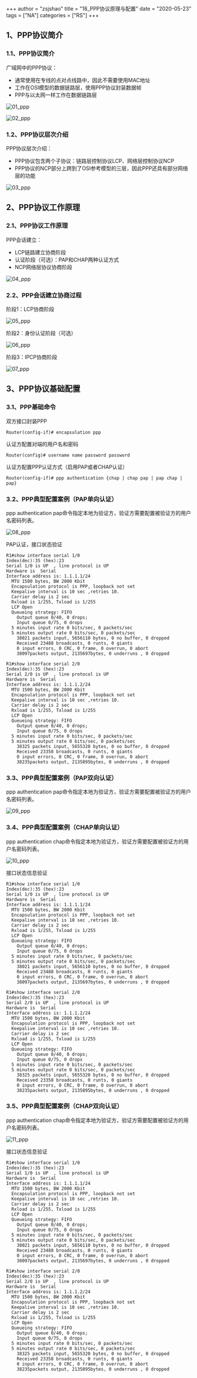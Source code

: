 +++
author = "zsjshao"
title = "18_PPP协议原理与配置"
date = "2020-05-23"
tags = ["NA"]
categories = ["RS"]
+++

## 1、PPP协议简介

### 1.1、PPP协议简介

广域网中的PPP协议：

- 通常使用在专线的点对点线路中，因此不需要使用MAC地址
- 工作在OSI模型的数据链路层，使用PPP协议封装数据帧
- PPP与以太网一样工作在数据链路层

![01_ppp](http://images.zsjshao.net/rs/18-ppp/01_ppp.png)

![02_ppp](http://images.zsjshao.net/rs/18-ppp/02_ppp.png)

### 1.2、PPP协议层次介绍

PPP协议层次介绍：

- PPP协议包含两个子协议：链路层控制协议LCP、网络层控制协议NCP
- PPP协议的NCP部分上跨到了OSI参考模型的三层，因此PPP还具有部分网络层的功能

![03_ppp](http://images.zsjshao.net/rs/18-ppp/03_ppp.png)

## 2、PPP协议工作原理

### 2.1、PPP协议工作原理

PPP会话建立：

- LCP链路建立协商阶段
- 认证阶段（可选）：PAP和CHAP两种认证方式
- NCP网络层协议协商阶段

![04_ppp](http://images.zsjshao.net/rs/18-ppp/04_ppp.png)

### 2.2、PPP会话建立协商过程

阶段1：LCP协商阶段

![05_ppp](http://images.zsjshao.net/rs/18-ppp/05_ppp.png)

阶段2：身份认证阶段（可选）

![06_ppp](http://images.zsjshao.net/rs/18-ppp/06_ppp.png)

阶段3：IPCP协商阶段

![07_ppp](http://images.zsjshao.net/rs/18-ppp/07_ppp.png)

## 3、PPP协议基础配置

### 3.1、PPP基础命令

双方接口封装PPP

```
Router(config-if)# encapsulation ppp
```

认证方配置对端的用户名和密码

```
Router(config)# username name password password
```

认证方配置PPP认证方式（启用PAP或者CHAP认证）

```
Router(config-if)# ppp authentication {chap | chap pap | pap chap | pap}
```

### 3.2、PPP典型配置案例（PAP单向认证）

ppp authentication pap命令指定本地为验证方，验证方需要配置被验证方的用户名密码列表。

![08_ppp](http://images.zsjshao.net/rs/18-ppp/08_ppp.png)

PAP认证，接口状态验证

```
R1#show interface serial 1/0
Index(dec):35 (hex):23
Serial 1/0 is UP  , line protocol is UP
Hardware is  Serial
Interface address is: 1.1.1.1/24
  MTU 1500 bytes, BW 2000 Kbit
  Encapsulation protocol is PPP, loopback not set
  Keepalive interval is 10 sec ,retries 10.
  Carrier delay is 2 sec
  Rxload is 1/255, Txload is 1/255
  LCP Open
  Queueing strategy: FIFO
    Output queue 0/40, 0 drops;
    Input queue 0/75, 0 drops
  5 minutes input rate 0 bits/sec, 0 packets/sec
  5 minutes output rate 0 bits/sec, 0 packets/sec
    38021 packets input, 5656110 bytes, 0 no buffer, 0 dropped
    Received 23488 broadcasts, 0 runts, 0 giants
    0 input errors, 0 CRC, 0 frame, 0 overrun, 0 abort
    38097packets output, 2135697bytes, 0 underruns , 0 dropped

R1#show interface serial 2/0
Index(dec):35 (hex):23
Serial 2/0 is UP  , line protocol is UP
Hardware is  Serial
Interface address is: 1.1.1.2/24
  MTU 1500 bytes, BW 2000 Kbit
  Encapsulation protocol is PPP, loopback not set
  Keepalive interval is 10 sec ,retries 10.
  Carrier delay is 2 sec
  Rxload is 1/255, Txload is 1/255
  LCP Open
  Queueing strategy: FIFO
    Output queue 0/40, 0 drops;
    Input queue 0/75, 0 drops
  5 minutes input rate 0 bits/sec, 0 packets/sec
  5 minutes output rate 0 bits/sec, 0 packets/sec
    38325 packets input, 5655320 bytes, 0 no buffer, 0 dropped
    Received 23358 broadcasts, 0 runts, 0 giants
    0 input errors, 0 CRC, 0 frame, 0 overrun, 0 abort
    38235packets output, 2135895bytes, 0 underruns , 0 dropped
```

### 3.3、PPP典型配置案例（PAP双向认证）

ppp authentication pap命令指定本地为验证方，验证方需要配置被验证方的用户名密码列表。

![09_ppp](http://images.zsjshao.net/rs/18-ppp/09_ppp.png)

### 3.4、PPP典型配置案例（CHAP单向认证）

ppp authentication chap命令指定本地为验证方，验证方需要配置被验证方的用户名密码列表。

![10_ppp](http://images.zsjshao.net/rs/18-ppp/10_ppp.png)

接口状态信息验证

```
R1#show interface serial 1/0
Index(dec):35 (hex):23
Serial 1/0 is UP  , line protocol is UP
Hardware is  Serial
Interface address is: 1.1.1.1/24
  MTU 1500 bytes, BW 2000 Kbit
  Encapsulation protocol is PPP, loopback not set
  Keepalive interval is 10 sec ,retries 10.
  Carrier delay is 2 sec
  Rxload is 1/255, Txload is 1/255
  LCP Open
  Queueing strategy: FIFO
    Output queue 0/40, 0 drops;
    Input queue 0/75, 0 drops
  5 minutes input rate 0 bits/sec, 0 packets/sec
  5 minutes output rate 0 bits/sec, 0 packets/sec
    38021 packets input, 5656110 bytes, 0 no buffer, 0 dropped
    Received 23488 broadcasts, 0 runts, 0 giants
    0 input errors, 0 CRC, 0 frame, 0 overrun, 0 abort
    38097packets output, 2135697bytes, 0 underruns , 0 dropped

R1#show interface serial 2/0
Index(dec):35 (hex):23
Serial 2/0 is UP  , line protocol is UP
Hardware is  Serial
Interface address is: 1.1.1.2/24
  MTU 1500 bytes, BW 2000 Kbit
  Encapsulation protocol is PPP, loopback not set
  Keepalive interval is 10 sec ,retries 10.
  Carrier delay is 2 sec
  Rxload is 1/255, Txload is 1/255
  LCP Open
  Queueing strategy: FIFO
    Output queue 0/40, 0 drops;
    Input queue 0/75, 0 drops
  5 minutes input rate 0 bits/sec, 0 packets/sec
  5 minutes output rate 0 bits/sec, 0 packets/sec
    38325 packets input, 5655320 bytes, 0 no buffer, 0 dropped
    Received 23358 broadcasts, 0 runts, 0 giants
    0 input errors, 0 CRC, 0 frame, 0 overrun, 0 abort
    38235packets output, 2135895bytes, 0 underruns , 0 dropped
```

### 3.5、PPP典型配置案例（CHAP双向认证）

ppp authentication chap命令指定本地为验证方，验证方需要配置被验证方的用户名密码列表。

![11_ppp](http://images.zsjshao.net/rs/18-ppp/11_ppp.png)

接口状态信息验证

```
R1#show interface serial 1/0
Index(dec):35 (hex):23
Serial 1/0 is UP  , line protocol is UP
Hardware is  Serial
Interface address is: 1.1.1.1/24
  MTU 1500 bytes, BW 2000 Kbit
  Encapsulation protocol is PPP, loopback not set
  Keepalive interval is 10 sec ,retries 10.
  Carrier delay is 2 sec
  Rxload is 1/255, Txload is 1/255
  LCP Open
  Queueing strategy: FIFO
    Output queue 0/40, 0 drops;
    Input queue 0/75, 0 drops
  5 minutes input rate 0 bits/sec, 0 packets/sec
  5 minutes output rate 0 bits/sec, 0 packets/sec
    38021 packets input, 5656110 bytes, 0 no buffer, 0 dropped
    Received 23488 broadcasts, 0 runts, 0 giants
    0 input errors, 0 CRC, 0 frame, 0 overrun, 0 abort
    38097packets output, 2135697bytes, 0 underruns , 0 dropped

R1#show interface serial 2/0
Index(dec):35 (hex):23
Serial 2/0 is UP  , line protocol is UP
Hardware is  Serial
Interface address is: 1.1.1.2/24
  MTU 1500 bytes, BW 2000 Kbit
  Encapsulation protocol is PPP, loopback not set
  Keepalive interval is 10 sec ,retries 10.
  Carrier delay is 2 sec
  Rxload is 1/255, Txload is 1/255
  LCP Open
  Queueing strategy: FIFO
    Output queue 0/40, 0 drops;
    Input queue 0/75, 0 drops
  5 minutes input rate 0 bits/sec, 0 packets/sec
  5 minutes output rate 0 bits/sec, 0 packets/sec
    38325 packets input, 5655320 bytes, 0 no buffer, 0 dropped
    Received 23358 broadcasts, 0 runts, 0 giants
    0 input errors, 0 CRC, 0 frame, 0 overrun, 0 abort
    38235packets output, 2135895bytes, 0 underruns , 0 dropped
```

